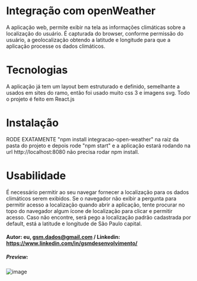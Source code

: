 # Integração com openWeather

A aplicação web, permite exibir na tela as informações climáticas sobre a localização do usuário.
É capturada do browser, conforme permissão do usuário, a geolocalização obtendo a latitude e longitude para que a aplicação processe os dados climáticos.

# Tecnologias

A aplicação já tem um layout bem estruturado e definido, semelhante a usados em sites do ramo, então foi usado muito css 3 e imagens svg. Todo o projeto é feito em React.js

# Instalação

RODE EXATAMENTE "npm install integracao-open-weather" na raiz da pasta do projeto e depois rode "npm start" e a aplicação estará rodando na url http://localhost:8080 não precisa rodar npm install.


# Usabilidade

É necessário permitir ao seu navegar fornecer a localização para os dados climáticos serem exibidos. Se o navegador não exibir a pergunta para permitir acesso a localização quando abrir a aplicação, tente procurar no topo do navegador algum ícone de localização para clicar e permitir acesso. Caso não encontre, será pego a localização padrão cadastrada por default, está a latitude e longitude de São Paulo capital.

#### Autor: eu, gsm.dados@gmail.com / Linkedin: https://www.linkedin.com/in/gsmdesenvolvimento/

##### Preview:

![image](https://user-images.githubusercontent.com/91918525/149658298-a0853035-6aa0-4bb1-a789-7de7bbdefb6b.png)
